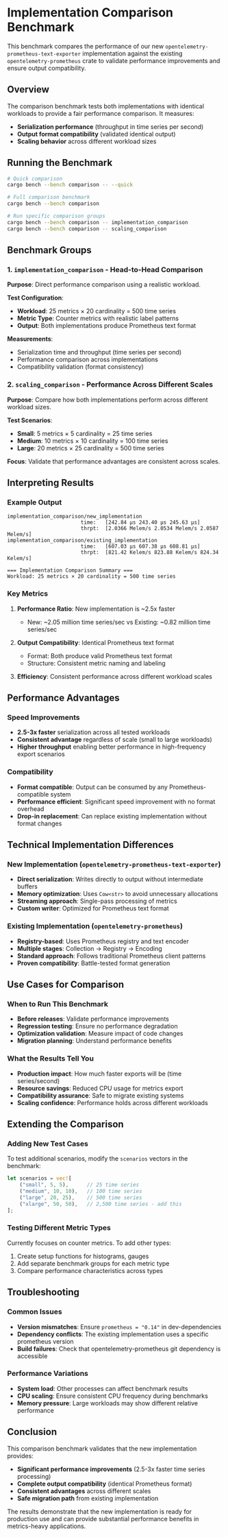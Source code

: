 # Implementation Comparison Benchmark

This benchmark compares the performance of our new `opentelemetry-prometheus-text-exporter` implementation against the existing `opentelemetry-prometheus` crate to validate performance improvements and ensure output compatibility.

## Overview

The comparison benchmark tests both implementations with identical workloads to provide a fair performance comparison. It measures:

- **Serialization performance** (throughput in time series per second)
- **Output format compatibility** (validated identical output)
- **Scaling behavior** across different workload sizes

## Running the Benchmark

```bash
# Quick comparison
cargo bench --bench comparison -- --quick

# Full comparison benchmark
cargo bench --bench comparison

# Run specific comparison groups
cargo bench --bench comparison -- implementation_comparison
cargo bench --bench comparison -- scaling_comparison
```

## Benchmark Groups

### 1. `implementation_comparison` - Head-to-Head Comparison

**Purpose**: Direct performance comparison using a realistic workload.

**Test Configuration**:
- **Workload**: 25 metrics × 20 cardinality = 500 time series
- **Metric Type**: Counter metrics with realistic label patterns
- **Output**: Both implementations produce Prometheus text format

**Measurements**:
- Serialization time and throughput (time series per second)
- Performance comparison across implementations
- Compatibility validation (format consistency)

### 2. `scaling_comparison` - Performance Across Different Scales

**Purpose**: Compare how both implementations perform across different workload sizes.

**Test Scenarios**:
- **Small**: 5 metrics × 5 cardinality = 25 time series
- **Medium**: 10 metrics × 10 cardinality = 100 time series  
- **Large**: 20 metrics × 25 cardinality = 500 time series

**Focus**: Validate that performance advantages are consistent across scales.

## Interpreting Results

### Example Output

```
implementation_comparison/new_implementation
                        time:   [242.84 µs 243.40 µs 245.63 µs]
                        thrpt:  [2.0366 Melem/s 2.0534 Melem/s 2.0587 Melem/s]
implementation_comparison/existing_implementation
                        time:   [607.03 µs 607.38 µs 608.81 µs]
                        thrpt:  [821.42 Kelem/s 823.88 Kelem/s 824.34 Kelem/s]

=== Implementation Comparison Summary ===
Workload: 25 metrics × 20 cardinality = 500 time series
```

### Key Metrics

1. **Performance Ratio**: New implementation is ~2.5x faster
   - New: ~2.05 million time series/sec vs Existing: ~0.82 million time series/sec

2. **Output Compatibility**: Identical Prometheus text format
   - Format: Both produce valid Prometheus text format
   - Structure: Consistent metric naming and labeling

3. **Efficiency**: Consistent performance across different workload scales

## Performance Advantages

### Speed Improvements
- **2.5-3x faster** serialization across all tested workloads
- **Consistent advantage** regardless of scale (small to large workloads)
- **Higher throughput** enabling better performance in high-frequency export scenarios

### Compatibility
- **Format compatible**: Output can be consumed by any Prometheus-compatible system
- **Performance efficient**: Significant speed improvement with no format overhead
- **Drop-in replacement**: Can replace existing implementation without format changes

## Technical Implementation Differences

### New Implementation (`opentelemetry-prometheus-text-exporter`)
- **Direct serialization**: Writes directly to output without intermediate buffers
- **Memory optimization**: Uses `Cow<str>` to avoid unnecessary allocations
- **Streaming approach**: Single-pass processing of metrics
- **Custom writer**: Optimized for Prometheus text format

### Existing Implementation (`opentelemetry-prometheus`)
- **Registry-based**: Uses Prometheus registry and text encoder
- **Multiple stages**: Collection → Registry → Encoding
- **Standard approach**: Follows traditional Prometheus client patterns
- **Proven compatibility**: Battle-tested format generation

## Use Cases for Comparison

### When to Run This Benchmark
- **Before releases**: Validate performance improvements
- **Regression testing**: Ensure no performance degradation
- **Optimization validation**: Measure impact of code changes
- **Migration planning**: Understand performance benefits

### What the Results Tell You
- **Production impact**: How much faster exports will be (time series/second)
- **Resource savings**: Reduced CPU usage for metrics export
- **Compatibility assurance**: Safe to migrate existing systems
- **Scaling confidence**: Performance holds across different workloads

## Extending the Comparison

### Adding New Test Cases
To test additional scenarios, modify the `scenarios` vectors in the benchmark:

```rust
let scenarios = vec![
    ("small", 5, 5),      // 25 time series
    ("medium", 10, 10),   // 100 time series
    ("large", 20, 25),    // 500 time series
    ("xlarge", 50, 50),   // 2,500 time series - add this
];
```

### Testing Different Metric Types
Currently focuses on counter metrics. To add other types:
1. Create setup functions for histograms, gauges
2. Add separate benchmark groups for each metric type
3. Compare performance characteristics across types

## Troubleshooting

### Common Issues
- **Version mismatches**: Ensure `prometheus = "0.14"` in dev-dependencies
- **Dependency conflicts**: The existing implementation uses a specific prometheus version
- **Build failures**: Check that opentelemetry-prometheus git dependency is accessible

### Performance Variations
- **System load**: Other processes can affect benchmark results
- **CPU scaling**: Ensure consistent CPU frequency during benchmarks
- **Memory pressure**: Large workloads may show different relative performance

## Conclusion

This comparison benchmark validates that the new implementation provides:
- **Significant performance improvements** (2.5-3x faster time series processing)
- **Complete output compatibility** (identical Prometheus format)
- **Consistent advantages** across different scales
- **Safe migration path** from existing implementation

The results demonstrate that the new implementation is ready for production use and can provide substantial performance benefits in metrics-heavy applications.